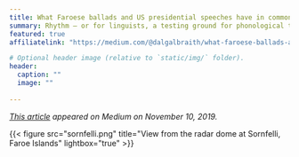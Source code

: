 ```yaml
---
title: What Faroese ballads and US presidential speeches have in common
summary: Rhythm — or for linguists, a testing ground for phonological theory.
featured: true
affiliatelink: "https://medium.com/@dalgalbraith/what-faroese-ballads-and-us-presidential-speeches-have-in-common-23987a40e53e"

# Optional header image (relative to `static/img/` folder).
header:
  caption: ""
  image: ""
  
---
```


_[This article](https://medium.com/@dalgalbraith/what-faroese-ballads-and-us-presidential-speeches-have-in-common-23987a40e53e) appeared on Medium on November 10, 2019._

{{< figure src="sornfelli.png" title="View from the radar dome at Sornfelli, Faroe Islands" lightbox="true" >}}
